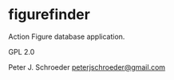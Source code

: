 # figurefinder
Action Figure database application.

GPL 2.0

Peter J. Schroeder <peterjschroeder@gmail.com>
